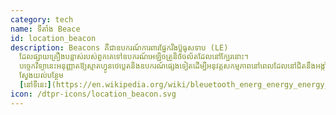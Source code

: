 ```yaml
---
category: tech
name: ទីតាំង Beace
id: location_beacon
description: Beacons គឺជាឧបករណ៍ការពារផ្នែករឹងប៊្លូធូសទាប (LE)
  ដែលផ្សាយគ្រឿងបន្លាស់របស់ពួកគេទៅឧបករណ៍អេឡិចត្រូនិចចល័តដែលនៅក្បែរនោះ។
  បច្ចេកវិទ្យានេះអនុញ្ញាតឱ្យស្មាតហ្វូនថេប្លេតនិងឧបករណ៍ផ្សេងទៀតដើម្បីអនុវត្តសកម្មភាពនៅពេលដែលនៅជិតនឹងអង្កាំ។
  ស្វែងយល់បន្ថែម
  [នៅទីនេះ](https://en.wikipedia.org/wiki/bleuetooth_energ_energy_energy_beage_beace)
icon: /dtpr-icons/location_beacon.svg
---
```

